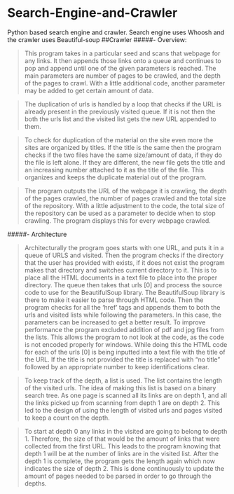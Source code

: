 # Search-Engine-and-Crawler
Python based search engine and crawler. Search engine uses Whoosh and the crawler uses Beautiful-soup 
##Crawler
#####- Overview:

>This program takes in a particular seed and scans that webpage for any links. 
It then appends those links onto a queue and continues to pop and append until one of the given parameters is reached. 
The main parameters are number of pages to be crawled, and the depth of the pages to crawl. 
With a little additional code, another parameter may be added to get certain amount of data. 

>The duplication of urls is handled by a loop that checks if the URL is already present in the previously visited queue. 
If it is not then the both the urls list and the visited list gets the new URL appended to them. 

>To check for duplication of the material on the site even more the sites are organized by titles. 
If the title is the same then the program checks if the two files have the same size/amount of data, if they do the file is left alone. 
If they are different, the new file gets the title and an increasing number attached to it as the title of the file. 
This organizes and keeps the duplicate material out of the program. 

>The program outputs the URL of the webpage it is crawling, the depth of the pages crawled, the number of pages crawled and the total size of the repository. 
With a little adjustment to the code, the total size of the repository can be used as a parameter to decide when to stop crawling.
The program displays this for every webpage crawled. 

#####- Architecture
>Architecturally the program goes starts with one URL, and puts it in a queue of URLS and visited. 
Then the program checks if the directory that the user has provided with exists, if it does not exist the program makes that directory and switches current directory to it. 
This is to place all the HTML documents in a text file to place into the proper directory.
The queue then takes that urls [0] and process the source code to use for the BeautifulSoup library. 
The BeautifulSoup library is there to make it easier to parse through HTML code. 
Then the program checks for all the ‘href’ tags and appends them to both the urls and visited lists while following the parameters.
In this case, the parameters can be increased to get a better result. 
To improve performance the program excluded addition of pdf and jpg files from the lists.
This allows the program to not look at the code, as the code is not encoded properly for windows.
While doing this the HTML code for each of the urls [0] is being inputted into a text file with the title of the URL.
If the title is not provided the title is replaced with “no title” followed by an appropriate number to keep identifications clear.

>To keep track of the depth, a list is used. The list contains the length of the visited urls. 
The idea of making this list is based on a binary search tree.
As one page is scanned all its links are on depth 1, and all the links picked up from scanning from depth 1 are on depth 2.
This led to the design of using the length of visited urls and pages visited to keep a count on the depth. 

>To start at depth 0 any links in the visited are going to belong to depth 1. 
Therefore, the size of that would be the amount of links that were collected from the first URL. 
This leads to the program knowing that depth 1 will be at the number of links are in the visited list. 
After the depth 1 is complete, the program gets the length again which now indicates the size of depth 2.
This is done continuously to update the amount of pages needed to be parsed in order to go through the depths.


